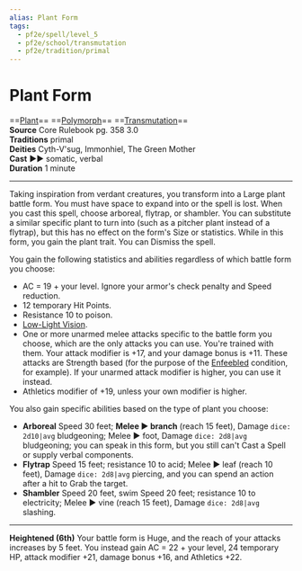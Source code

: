 ```yaml
---
alias: Plant Form
tags:
  - pf2e/spell/level_5
  - pf2e/school/transmutation
  - pf2e/tradition/primal
---
```


# Plant Form

==[Plant](../../../Traits/Plant.md)== ==[Polymorph](../../../Traits/Polymorph.md)== ==[Transmutation](../../../Traits/Transmutation.md)==  
__Source__ Core Rulebook pg. 358 3.0  
**Traditions** primal  
**Deities** Cyth-V'sug, Immonhiel, The Green Mother  
**Cast** ►► somatic, verbal  
**Duration** 1 minute

---

Taking inspiration from verdant creatures, you transform into a Large plant battle form. You must have space to expand into or the spell is lost. When you cast this spell, choose arboreal, flytrap, or shambler. You can substitute a similar specific plant to turn into (such as a pitcher plant instead of a flytrap), but this has no effect on the form's Size or statistics. While in this form, you gain the plant trait. You can Dismiss the spell.

You gain the following statistics and abilities regardless of which battle form you choose:

- AC = 19 + your level. Ignore your armor's check penalty and Speed reduction.
- 12 temporary Hit Points.
- Resistance 10 to poison.
- [Low-Light Vision](../../../Bestiary/Abilities/Low-Light%20Vision.md).
- One or more unarmed melee attacks specific to the battle form you choose, which are the only attacks you can use. You're trained with them. Your attack modifier is +17, and your damage bonus is +11. These attacks are Strength based (for the purpose of the [Enfeebled](../../../Conditions/Enfeebled.md) condition, for example). If your unarmed attack modifier is higher, you can use it instead.
- Athletics modifier of +19, unless your own modifier is higher.

You also gain specific abilities based on the type of plant you choose:

- **Arboreal** Speed 30 feet; **Melee ► branch** (reach 15 feet), Damage `dice: 2d10|avg` bludgeoning; Melee ► foot, Damage `dice: 2d8|avg` bludgeoning; you can speak in this form, but you still can't Cast a Spell or supply verbal components.
- **Flytrap** Speed 15 feet; resistance 10 to acid; Melee ► leaf (reach 10 feet), Damage `dice: 2d8|avg` piercing, and you can spend an action after a hit to Grab the target.
- **Shambler** Speed 20 feet, swim Speed 20 feet; resistance 10 to electricity; Melee ► vine (reach 15 feet), Damage `dice: 2d8|avg` slashing.

<hr>

**Heightened (6th)** Your battle form is Huge, and the reach of your attacks increases by 5 feet. You instead gain AC = 22 + your level, 24 temporary HP, attack modifier +21, damage bonus +16, and Athletics +22.
